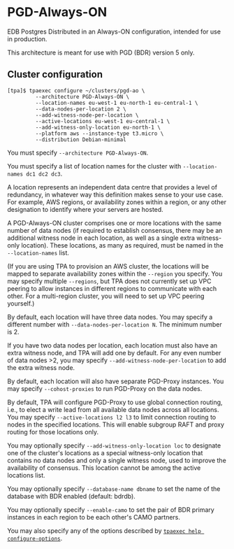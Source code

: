 # PGD-Always-ON

EDB Postgres Distributed in an Always-ON configuration, intended for use in production.

This architecture is meant for use with PGD (BDR) version 5 only.

## Cluster configuration

```
[tpa]$ tpaexec configure ~/clusters/pgd-ao \
         --architecture PGD-Always-ON \
         --location-names eu-west-1 eu-north-1 eu-central-1 \
         --data-nodes-per-location 2 \
         --add-witness-node-per-location \
         --active-locations eu-west-1 eu-central-1 \
         --add-witness-only-location eu-north-1 \
         --platform aws --instance-type t3.micro \
         --distribution Debian-minimal
```

You must specify `--architecture PGD-Always-ON`.

You must specify a list of location names for the cluster with
`--location-names dc1 dc2 dc3`.

A location represents an independent data centre that provides a level
of redundancy, in whatever way this definition makes sense to your use
case. For example, AWS regions, or availability zones within a region,
or any other designation to identify where your servers are hosted.

A PGD-Always-ON cluster comprises one or more locations with the same
number of data nodes (if required to establish consensus, there may be
an additional witness node in each location, as well as a single extra
witness-only location). These locations, as many as required, must be
named in the `--location-names` list.

(If you are using TPA to provision an AWS cluster, the locations will be
mapped to separate availability zones within the `--region` you specify.
You may specify multiple `--regions`, but TPA does not currently set up
VPC peering to allow instances in different regions to communicate with
each other. For a multi-region cluster, you will need to set up VPC
peering yourself.)

By default, each location will have three data nodes. You may specify
a different number with `--data-nodes-per-location N`. The minimum
number is 2.

If you have two data nodes per location, each location must also have an
extra witness node, and TPA will add one by default. For any even number
of data nodes >2, you may specify `--add-witness-node-per-location` to
add the extra witness node.

By default, each location will also have separate PGD-Proxy instances.
You may specify `--cohost-proxies` to run PGD-Proxy on the data nodes.

By default, TPA will configure PGD-Proxy to use global connection
routing, i.e., to elect a write lead from all available data nodes
across all locations. You may specify `--active-locations l2 l3` to
limit connection routing to nodes in the specified locations. This will
enable subgroup RAFT and proxy routing for those locations only.

You may optionally specify `--add-witness-only-location loc` to
designate one of the cluster's locations as a special witness-only
location that contains no data nodes and only a single witness node,
used to improve the availability of consensus. This location cannot be
among the active locations list.

You may optionally specify `--database-name dbname` to set the name of
the database with BDR enabled (default: bdrdb).

You may optionally specify `--enable-camo` to set the pair of BDR
primary instances in each region to be each other's CAMO partners.

You may also specify any of the options described by
[`tpaexec help configure-options`](tpaexec-configure.md).
